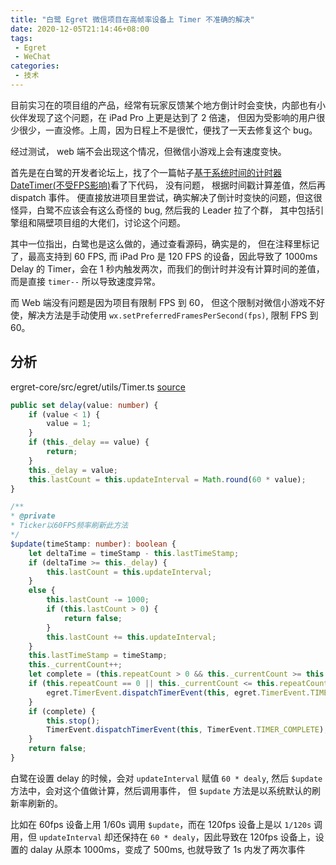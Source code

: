 ```yaml
---
title: "白鹭 Egret 微信项目在高帧率设备上 Timer 不准确的解决"
date: 2020-12-05T21:14:46+08:00
tags:
 - Egret
 - WeChat
categories:
 - 技术
---
```


目前实习在的项目组的产品，经常有玩家反馈某个地方倒计时会变快，内部也有小伙伴发现了这个问题，在 iPad Pro 上更是达到了 2 倍速， 但因为受影响的用户很少很少，一直没修。上周，因为日程上不是很忙，便找了一天去修复这个 bug。

<!--more-->

经过测试， web 端不会出现这个情况，但微信小游戏上会有速度变快。

首先是在白鹭的开发者论坛上，找了个一篇帖子[基于系统时间的计时器DateTimer(不受FPS影响)](https://bbs.egret.com/thread-27732-1-1.html)看了下代码， 没有问题， 根据时间戳计算差值，然后再 dispatch 事件。 便直接放进项目里尝试，确实解决了倒计时变快的问题，但这很怪异，白鹭不应该会有这么奇怪的 bug, 然后我的 Leader 拉了个群， 其中包括引擎组和隔壁项目组的大佬们，讨论这个问题。

其中一位指出，白鹭也是这么做的，通过查看源码，确实是的， 但在注释里标记了，最高支持到 60 FPS, 而 iPad Pro 是 120 FPS 的设备，因此导致了 1000ms Delay 的 Timer，会在 1 秒内触发两次，而我们的倒计时并没有计算时间的差值，而是直接 `timer--` 所以导致速度异常。

而 Web 端没有问题是因为项目有限制 FPS 到 60， 但这个限制对微信小游戏不好使，解决方法是手动使用 `wx.setPreferredFramesPerSecond(fps)`, 限制 FPS 到 60。

## 分析

ergret-core/src/egret/utils/Timer.ts [source](https://github.com/egret-labs/egret-core/blob/0ffe47cb869e0b4b562f3b20b6f4bfd9ddfdd86a/src/egret/utils/Timer.ts)

```ts {hl_lines=[109], linenostart=101}
public set delay(value: number) {
    if (value < 1) {
        value = 1;
    }
    if (this._delay == value) {
        return;
    }
    this._delay = value;
    this.lastCount = this.updateInterval = Math.round(60 * value);
}
```

```ts {hl_lines=[253, 254, 256], linenostart=247}
/**
* @private
* Ticker以60FPS频率刷新此方法
*/
$update(timeStamp: number): boolean {
    let deltaTime = timeStamp - this.lastTimeStamp;
    if (deltaTime >= this._delay) {
        this.lastCount = this.updateInterval;
    }
    else {
        this.lastCount -= 1000;
        if (this.lastCount > 0) {
            return false;
        }
        this.lastCount += this.updateInterval;
    }
    this.lastTimeStamp = timeStamp;
    this._currentCount++;
    let complete = (this.repeatCount > 0 && this._currentCount >= this.repeatCount);
    if (this.repeatCount == 0 || this._currentCount <= this.repeatCount) {
        egret.TimerEvent.dispatchTimerEvent(this, egret.TimerEvent.TIMER);
    }
    if (complete) {
        this.stop();
        TimerEvent.dispatchTimerEvent(this, TimerEvent.TIMER_COMPLETE);
    }
    return false;
}
```

白鹭在设置 delay 的时候，会对 `updateInterval` 赋值 `60 * dealy`, 然后 `$update` 方法中，会对这个值做计算，然后调用事件， 但 `$update` 方法是以系统默认的刷新率刷新的。

比如在 60fps 设备上用 1/60s 调用 `$update`，而在 120fps 设备上是以 `1/120s` 调用，但 `updateInterval` 却还保持在 `60 * dealy`，因此导致在 120fps 设备上，设置的 dalay 从原本 1000ms，变成了 500ms, 也就导致了 1s 内发了两次事件
